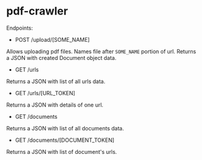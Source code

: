 # pdf-crawler

Endpoints:
- POST /upload/[SOME_NAME]

Allows uploading pdf files. Names file after `SOME_NAME` portion of url.
Returns a JSON with created Document object data.

- GET /urls

Returns a JSON with list of all urls data.

- GET /urls/[URL_TOKEN]

Returns a JSON with details of one url.

- GET /documents

Returns a JSON with list of all documents data.

- GET /documents/[DOCUMENT_TOKEN]

Returns a JSON with list of document's urls.
